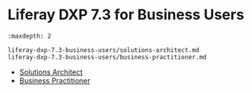 # Liferay DXP 7.3 for Business Users

```{toctree}
:maxdepth: 2

liferay-dxp-7.3-business-users/solutions-architect.md
liferay-dxp-7.3-business-users/business-practitioner.md
```

* [Solutions Architect](./liferay-dxp-7.3-business-users/solutions-architect.md) 
* [Business Practitioner](./liferay-dxp-7.3-business-users/business-practitioner.md) 